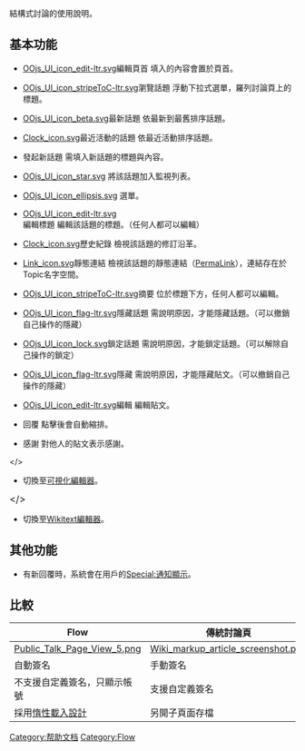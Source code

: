 結構式討論的使用說明。

## 基本功能

  - [OOjs_UI_icon_edit-ltr.svg](https://zh.wikipedia.org/wiki/File:OOjs_UI_icon_edit-ltr.svg "fig:OOjs_UI_icon_edit-ltr.svg")編輯頁首
    填入的內容會置於頁首。

<!-- end list -->

  - [OOjs_UI_icon_stripeToC-ltr.svg](https://zh.wikipedia.org/wiki/File:OOjs_UI_icon_stripeToC-ltr.svg "fig:OOjs_UI_icon_stripeToC-ltr.svg")瀏覽話題
    浮動下拉式選單，羅列討論頁上的標題。

<!-- end list -->

  - [OOjs_UI_icon_beta.svg](https://zh.wikipedia.org/wiki/File:OOjs_UI_icon_beta.svg "fig:OOjs_UI_icon_beta.svg")最新話題
    依最新到最舊排序話題。

<!-- end list -->

  - [Clock_icon.svg](https://zh.wikipedia.org/wiki/File:Clock_icon.svg "fig:Clock_icon.svg")最近活動的話題
    依最近活動排序話題。

<!-- end list -->

  - 發起新話題
    需填入新話題的標題與內容。

<!-- end list -->

  - [OOjs_UI_icon_star.svg](https://zh.wikipedia.org/wiki/File:OOjs_UI_icon_star.svg "fig:OOjs_UI_icon_star.svg")
    將該話題加入監視列表。

<!-- end list -->

  - [OOjs_UI_icon_ellipsis.svg](https://zh.wikipedia.org/wiki/File:OOjs_UI_icon_ellipsis.svg "fig:OOjs_UI_icon_ellipsis.svg")
    選單。

<!-- end list -->

  - [OOjs_UI_icon_edit-ltr.svg](https://zh.wikipedia.org/wiki/File:OOjs_UI_icon_edit-ltr.svg "fig:OOjs_UI_icon_edit-ltr.svg")編輯標題
    編輯該話題的標題。（任何人都可以編輯）

<!-- end list -->

  - [Clock_icon.svg](https://zh.wikipedia.org/wiki/File:Clock_icon.svg "fig:Clock_icon.svg")歷史紀錄
    檢視該話題的修訂沿革。

<!-- end list -->

  - [Link_icon.svg](https://zh.wikipedia.org/wiki/File:Link_icon.svg "fig:Link_icon.svg")靜態連結
    檢視該話題的靜態連結（[PermaLink](https://zh.wikipedia.org/wiki/PermaLink "wikilink")），連結存在於Topic名字空間。

<!-- end list -->

  - [OOjs_UI_icon_stripeToC-ltr.svg](https://zh.wikipedia.org/wiki/File:OOjs_UI_icon_stripeToC-ltr.svg "fig:OOjs_UI_icon_stripeToC-ltr.svg")摘要
    位於標題下方，任何人都可以編輯。

<!-- end list -->

  - [OOjs_UI_icon_flag-ltr.svg](https://zh.wikipedia.org/wiki/File:OOjs_UI_icon_flag-ltr.svg "fig:OOjs_UI_icon_flag-ltr.svg")隱藏話題
    需說明原因，才能隱藏話題。（可以撤銷自己操作的隱藏）

<!-- end list -->

  - [OOjs_UI_icon_lock.svg](https://zh.wikipedia.org/wiki/File:OOjs_UI_icon_lock.svg "fig:OOjs_UI_icon_lock.svg")鎖定話題
    需說明原因，才能鎖定話題。（可以解除自己操作的鎖定）

<!-- end list -->

  - [OOjs_UI_icon_flag-ltr.svg](https://zh.wikipedia.org/wiki/File:OOjs_UI_icon_flag-ltr.svg "fig:OOjs_UI_icon_flag-ltr.svg")隱藏
    需說明原因，才能隱藏貼文。（可以撤銷自己操作的隱藏）

<!-- end list -->

  - [OOjs_UI_icon_edit-ltr.svg](https://zh.wikipedia.org/wiki/File:OOjs_UI_icon_edit-ltr.svg "fig:OOjs_UI_icon_edit-ltr.svg")編輯
    編輯貼文。

<!-- end list -->

  - 回覆
    點擊後會自動縮排。

<!-- end list -->

  - 感謝
    對他人的貼文表示感謝。

<div class="mw-ui-button mw-ui-progressive">

\</\>

</div>

  -
    切換至[可視化編輯器](https://zh.wikipedia.org/wiki/Wikipedia:可視化編輯器 "wikilink")。

<div class="mw-ui-button mw-ui-quiet">

<big>\</\></big>

</div>

  -
    切換至[Wikitext編輯器](https://zh.wikipedia.org/wiki/Wikitext "wikilink")。

## 其他功能

  - 有新回覆時，系統會在用戶的[Special:通知顯示](https://zh.wikipedia.org/wiki/Special:通知 "wikilink")。

## 比較

| Flow                                                                                                                                | 傳統討論頁                                                                                                                                                   |
| ----------------------------------------------------------------------------------------------------------------------------------- | ------------------------------------------------------------------------------------------------------------------------------------------------------- |
| [Public_Talk_Page_View_5.png](https://zh.wikipedia.org/wiki/File:Public_Talk_Page_View_5.png "fig:Public_Talk_Page_View_5.png") | [Wiki_markup_article_screenshot.png](https://zh.wikipedia.org/wiki/File:Wiki_markup_article_screenshot.png "fig:Wiki_markup_article_screenshot.png") |
| 自動簽名                                                                                                                                | 手動簽名                                                                                                                                                    |
| 不支援自定義簽名，只顯示帳號                                                                                                                      | 支援自定義簽名                                                                                                                                                 |
| 採用[惰性載入設計](../Page/惰性載入.md "wikilink")                                                                                              | 另開子頁面存檔                                                                                                                                                 |

[Category:帮助文档](https://zh.wikipedia.org/wiki/Category:帮助文档 "wikilink")
[Category:Flow](https://zh.wikipedia.org/wiki/Category:Flow "wikilink")